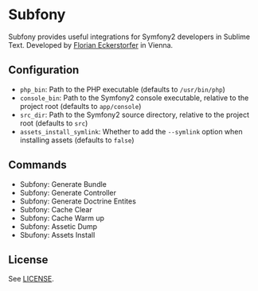 Subfony
=======

Subfony provides useful integrations for Symfony2 developers in Sublime Text. Developed by [Florian Eckerstorfer](http://florianeckerstorfer.com) in Vienna.


Configuration
-------------

- `php_bin`: Path to the PHP executable (defaults to `/usr/bin/php`)
- `console_bin`: Path to the Symfony2 console executable, relative to the project root (defaults to `app/console`)
- `src_dir`: Path to the Symfony2 source directory, relative to the project root (defaults to `src`)
- `assets_install_symlink`: Whether to add the `--symlink` option when installing assets (defaults to `false`)


Commands
--------

- Subfony: Generate Bundle
- Subfony: Generate Controller
- Subfony: Generate Doctrine Entites
- Subfony: Cache Clear
- Subfony: Cache Warm up
- Subfony: Assetic Dump
- Sbufony: Assets Install


License
-------

See [LICENSE](https://github.com/florianeckerstorfer/subfony/blob/master/LICENSE).

